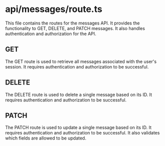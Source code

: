 
# api/messages/route.ts
This file contains the routes for the messages API. It provides the functionality to GET, DELETE, and PATCH messages. It also handles authentication and authorization for the API.

## GET
The GET route is used to retrieve all messages associated with the user's session. It requires authentication and authorization to be successful.

## DELETE
The DELETE route is used to delete a single message based on its ID. It requires authentication and authorization to be successful.

## PATCH
The PATCH route is used to update a single message based on its ID. It requires authentication and authorization to be successful. It also validates which fields are allowed to be updated.

